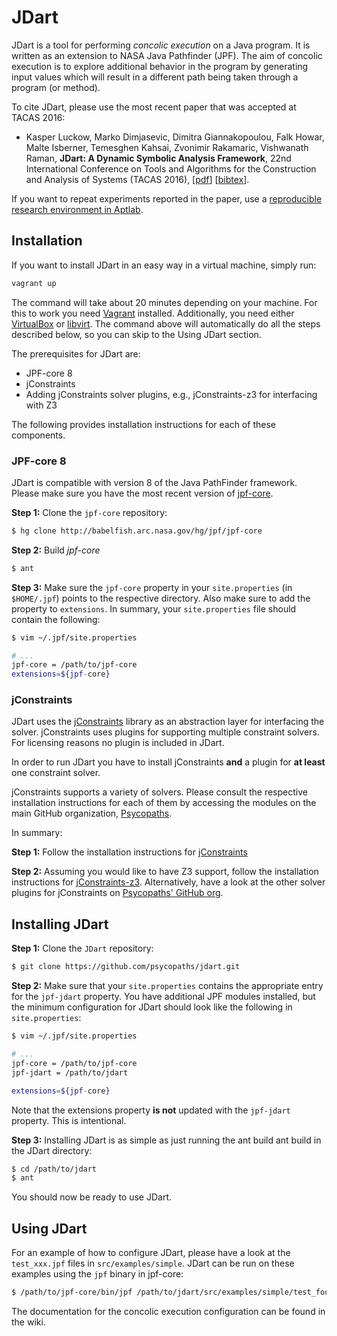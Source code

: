 # JDart #
JDart is a tool for performing *concolic execution* on a Java program. It is written as an extension to NASA Java Pathfinder (JPF).  The aim
of concolic execution is to explore additional behavior in the program by generating
input values which will result in a different path being taken through a program
(or method).

To cite JDart, please use the most recent paper that was accepted at TACAS 2016:

* Kasper Luckow, Marko Dimjasevic, Dimitra Giannakopoulou, Falk Howar, Malte Isberner, Temesghen Kahsai, Zvonimir Rakamaric, Vishwanath Raman, **JDart: A Dynamic Symbolic Analysis Framework**, 22nd International Conference on Tools and Algorithms for the Construction and Analysis of Systems (TACAS 2016), \[[pdf](http://soarlab.org/publications/tacas2016-ldghikrr.pdf)\] \[[bibtex](http://soarlab.org/publications/tacas2016-ldghikrr.bib)\].

If you want to repeat experiments reported in the paper, use a
[reproducible research environment in Aptlab][4].

## Installation ##
If you want to install JDart in an easy way in a virtual machine,
simply run:

```bash
vagrant up
```

The command will take about 20 minutes depending on your machine. For
this to work you need [Vagrant][6] installed. Additionally, you need
either [VirtualBox][7] or [libvirt][8]. The command above will
automatically do all the steps described below, so you can skip to the
Using JDart section.

The prerequisites for JDart are:
* JPF-core 8
* jConstraints
* Adding jConstraints solver plugins, e.g., jConstraints-z3 for interfacing with Z3

The following provides installation instructions for each of these components.

### JPF-core 8 ##
JDart is compatible with version 8 of the Java PathFinder framework. Please make sure
you have the most recent version of [jpf-core][0].

**Step 1:** Clone the `jpf-core` repository:
```bash
$ hg clone http://babelfish.arc.nasa.gov/hg/jpf/jpf-core
```

**Step 2:** Build *jpf-core*
```bash
$ ant
```

**Step 3:** Make sure the `jpf-core` property in your `site.properties` (in `$HOME/.jpf`) points to the
   respective directory. Also make sure to add the property to `extensions`. In summary, your `site.properties` file should contain the following:
```bash
$ vim ~/.jpf/site.properties

# ...
jpf-core = /path/to/jpf-core
extensions=${jpf-core}
```

### jConstraints ###
JDart uses the [jConstraints][1] library as an abstraction layer for interfacing
the solver. jConstraints uses plugins for supporting multiple constraint solvers.
For licensing reasons no plugin is included in JDart. 

In order to run JDart you have to install jConstraints **and** a plugin for **at least** one constraint solver.

jConstraints supports a variety of solvers. Please consult the respective installation instructions for each of them by accessing the modules on the main GitHub organization, [Psycopaths][3].

In summary:

**Step 1:** Follow the installation instructions for [jConstraints][1]

**Step 2:** Assuming you would like to have Z3 support, follow the installation instructions for [jConstraints-z3][5]. Alternatively, have a look at the other solver plugins for jConstraints on [Psycopaths' GitHub org][3].


## Installing JDart ##
**Step 1:** Clone the `JDart` repository:
```bash
$ git clone https://github.com/psycopaths/jdart.git
```

**Step 2:** Make sure that your `site.properties` contains the appropriate entry for the `jpf-jdart`
property. You have additional JPF modules installed, but the minimum configuration for JDart should look like the following in `site.properties`: 
```bash
$ vim ~/.jpf/site.properties

# ...
jpf-core = /path/to/jpf-core
jpf-jdart = /path/to/jdart

extensions=${jpf-core}
```

Note that the extensions property **is not** updated with the `jpf-jdart` property. This is intentional.

**Step 3:** Installing JDart is as simple as just running the ant build ant build in the JDart directory:
```bash
$ cd /path/to/jdart 
$ ant
```

You should now be ready to use JDart.

## Using JDart ##
For an example of how to configure JDart, please have a look at the `test_xxx.jpf` files
in `src/examples/simple`. JDart can be run on these examples using the `jpf` binary in jpf-core:
```bash
$ /path/to/jpf-core/bin/jpf /path/to/jdart/src/examples/simple/test_foo.jpf
```

The documentation for the concolic execution configuration can be found in the wiki.


[0]: http://babelfish.arc.nasa.gov/trac/jpf/wiki/projects/jpf-core
[1]: https://github.com/psycopaths/jConstraints
[3]: https://github.com/psycopaths
[4]: https://www.aptlab.net/p/CAVA/jdart-tacas-2016-v4
[5]: https://github.com/psycopaths/jConstraints-z3
[6]: https://www.vagrantup.com/
[7]: https://www.virtualbox.org/
[8]: https://libvirt.org/
